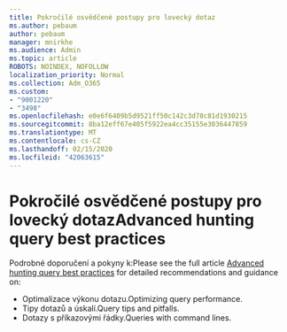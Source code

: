 ```yaml
---
title: Pokročilé osvědčené postupy pro lovecký dotaz
ms.author: pebaum
author: pebaum
manager: mnirkhe
ms.audience: Admin
ms.topic: article
ROBOTS: NOINDEX, NOFOLLOW
localization_priority: Normal
ms.collection: Adm_O365
ms.custom:
- "9001220"
- "3498"
ms.openlocfilehash: e0e6f6409b5d9521ff50c142c3d78c81d1930215
ms.sourcegitcommit: 8ba12eff67e405f5922ea4cc35155e3036447859
ms.translationtype: MT
ms.contentlocale: cs-CZ
ms.lasthandoff: 02/15/2020
ms.locfileid: "42063615"
---
```

# <a name="advanced-hunting-query-best-practices"></a><span data-ttu-id="60356-102">Pokročilé osvědčené postupy pro lovecký dotaz</span><span class="sxs-lookup"><span data-stu-id="60356-102">Advanced hunting query best practices</span></span>

<span data-ttu-id="60356-103">Podrobné doporučení a [](https://docs.microsoft.com/en-us/windows/security/threat-protection/microsoft-defender-atp/advanced-hunting-best-practices#optimize-query-performance) pokyny k:</span><span class="sxs-lookup"><span data-stu-id="60356-103">Please see the full article [Advanced hunting query best practices](https://docs.microsoft.com/en-us/windows/security/threat-protection/microsoft-defender-atp/advanced-hunting-best-practices#optimize-query-performance) for detailed recommendations and guidance on:</span></span>
- <span data-ttu-id="60356-104">Optimalizace výkonu dotazu.</span><span class="sxs-lookup"><span data-stu-id="60356-104">Optimizing query performance.</span></span>
- <span data-ttu-id="60356-105">Tipy dotazů a úskalí.</span><span class="sxs-lookup"><span data-stu-id="60356-105">Query tips and pitfalls.</span></span>
- <span data-ttu-id="60356-106">Dotazy s příkazovými řádky.</span><span class="sxs-lookup"><span data-stu-id="60356-106">Queries with command lines.</span></span>


